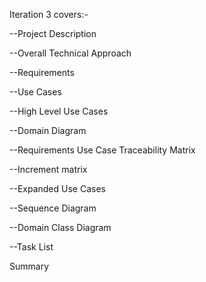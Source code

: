 Iteration 3 covers:-

--Project Description

--Overall Technical Approach

--Requirements

--Use Cases

--High Level Use Cases

--Domain Diagram

--Requirements Use Case Traceability Matrix

--Increment matrix

--Expanded Use Cases

--Sequence Diagram

--Domain Class Diagram

--Task List

Summary

